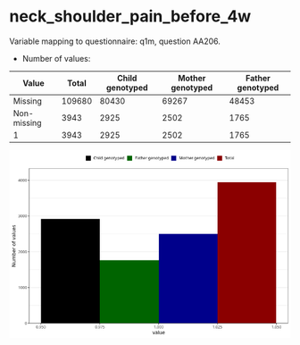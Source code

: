# neck_shoulder_pain_before_4w
Variable mapping to questionnaire: q1m, question AA206.
- Number of values:

| Value | Total | Child genotyped | Mother genotyped | Father genotyped |
| ----- | ----- | --------------- | ---------------- | ---------------- |
| Missing | 109680 | 80430 | 69267 | 48453 |
| Non-missing | 3943 | 2925 | 2502 | 1765 |
| 1 | 3943 | 2925 | 2502 | 1765 |



![](neck_shoulder_pain_before_4w_n.png)



